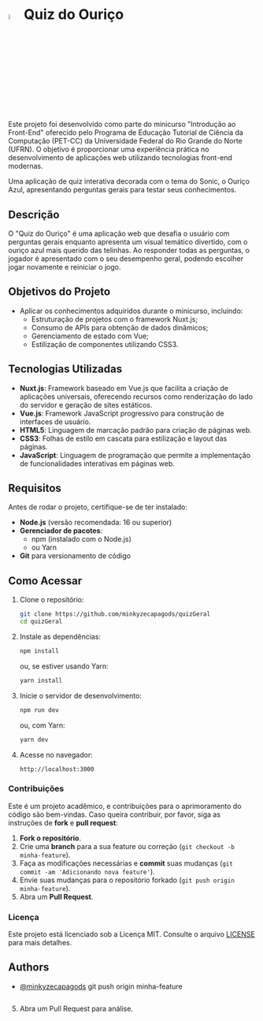 # <img src="/static/soniclogo.png" width=5% height=5%> Quiz do Ouriço

Este projeto foi desenvolvido como parte do minicurso "Introdução ao Front-End" oferecido pelo Programa de Educação Tutorial de Ciência da Computação (PET-CC) da Universidade Federal do Rio Grande do Norte (UFRN). O objetivo é proporcionar uma experiência prática no desenvolvimento de aplicações web utilizando tecnologias front-end modernas.

Uma aplicação de quiz interativa decorada com o tema do Sonic, o Ouriço Azul, apresentando perguntas gerais para testar seus conhecimentos.

## Descrição

O "Quiz do Ouriço" é uma aplicação web que desafia o usuário com perguntas gerais enquanto apresenta um visual temático divertido, com o ouriço azul mais querido das telinhas. Ao responder todas as perguntas, o jogador é apresentado com o seu desempenho geral, podendo escolher jogar novamente e reiniciar o jogo.

## Objetivos do Projeto

- Aplicar os conhecimentos adquiridos durante o minicurso, incluindo:
  - Estruturação de projetos com o framework Nuxt.js;
  - Consumo de APIs para obtenção de dados dinâmicos;
  - Gerenciamento de estado com Vue;
  - Estilização de componentes utilizando CSS3.

## Tecnologias Utilizadas

- **Nuxt.js**: Framework baseado em Vue.js que facilita a criação de aplicações universais, oferecendo recursos como renderização do lado do servidor e geração de sites estáticos.
- **Vue.js**: Framework JavaScript progressivo para construção de interfaces de usuário.
- **HTML5**: Linguagem de marcação padrão para criação de páginas web.
- **CSS3**: Folhas de estilo em cascata para estilização e layout das páginas.
- **JavaScript**: Linguagem de programação que permite a implementação de funcionalidades interativas em páginas web.



## Requisitos

Antes de rodar o projeto, certifique-se de ter instalado:

- **Node.js** (versão recomendada: 16 ou superior)
- **Gerenciador de pacotes**:
  - npm (instalado com o Node.js)
  - ou Yarn
- **Git** para versionamento de código

## Como Acessar

1. Clone o repositório:
   ```sh
   git clone https://github.com/minkyzecapagods/quizGeral
   cd quizGeral
   ```

2. Instale as dependências:
   ```sh
   npm install
   ```
   ou, se estiver usando Yarn:
   ```sh
   yarn install
   ```

3. Inicie o servidor de desenvolvimento:
   ```sh
   npm run dev
   ```
   ou, com Yarn:
   ```sh
   yarn dev
   ```

4. Acesse no navegador:
   ```
   http://localhost:3000
   ```

### Contribuições

Este é um projeto acadêmico, e contribuições para o aprimoramento do código são bem-vindas. Caso queira contribuir, por favor, siga as instruções de **fork** e **pull request**:
1. **Fork o repositório**.
2. Crie uma **branch** para a sua feature ou correção (`git checkout -b minha-feature`).
3. Faça as modificações necessárias e **commit** suas mudanças (`git commit -am 'Adicionando nova feature'`).
4. Envie suas mudanças para o repositório forkado (`git push origin minha-feature`).
5. Abra um **Pull Request**.

### Licença

Este projeto está licenciado sob a Licença MIT. Consulte o arquivo [LICENSE](LICENSE) para mais detalhes.

## Authors

- [@minkyzecapagods](https://github.com/minkyzecapagods)
   git push origin minha-feature
   ```
5. Abra um Pull Request para análise.


